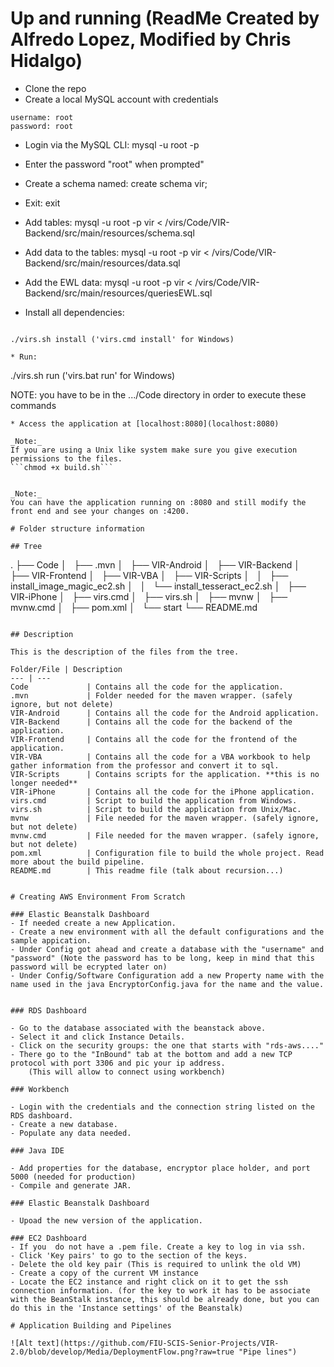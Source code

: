 ﻿# Up and running (ReadMe Created by Alfredo Lopez, Modified by Chris Hidalgo)

* Clone the repo
* Create a local MySQL account with credentials
 ```
username: root
password: root
```
* Login via the MySQL CLI: mysql -u root -p
* Enter the password "root" when prompted"
* Create a schema named: create schema vir;
* Exit: exit
* Add tables: mysql -u root -p vir < /virs/Code/VIR-Backend/src/main/resources/schema.sql
* Add data to the tables: mysql -u root -p vir < /virs/Code/VIR-Backend/src/main/resources/data.sql 
* Add the EWL data: mysql -u root -p vir < /virs/Code/VIR-Backend/src/main/resources/queriesEWL.sql 

* Install all dependencies:
```

./virs.sh install ('virs.cmd install' for Windows)

* Run: 
```
./virs.sh run	('virs.bat run' for Windows)

NOTE: you have to be in the .../Code directory in order to execute these commands
```
* Access the application at [localhost:8080](localhost:8080)

_Note:_
If you are using a Unix like system make sure you give execution permissions to the files.
```chmod +x build.sh```


_Note:_
You can have the application running on :8080 and still modify the front end and see your changes on :4200.

# Folder structure information

## Tree
```
.
├── Code
│   ├── .mvn
│   ├── VIR-Android
│   ├── VIR-Backend
│   ├── VIR-Frontend
│   ├── VIR-VBA
│   ├── VIR-Scripts
│   │   ├── install_image_magic_ec2.sh
│   │   └── install_tesseract_ec2.sh
│   ├── VIR-iPhone
│   ├── virs.cmd
│   ├── virs.sh
│   ├── mvnw
│   ├── mvnw.cmd
│   ├── pom.xml
│   └── start
└── README.md
```

## Description

This is the description of the files from the tree.

Folder/File | Description
--- | --- 
Code             | Contains all the code for the application.
.mvn             | Folder needed for the maven wrapper. (safely ignore, but not delete)
VIR-Android      | Contains all the code for the Android application.
VIR-Backend      | Contains all the code for the backend of the application.
VIR-Frontend     | Contains all the code for the frontend of the application.
VIR-VBA	         | Contains all the code for a VBA workbook to help gather information from the professor and convert it to sql.
VIR-Scripts      | Contains scripts for the application. **this is no longer needed**
VIR-iPhone       | Contains all the code for the iPhone application.
virs.cmd         | Script to build the application from Windows.
virs.sh          | Script to build the application from Unix/Mac.
mvnw             | File needed for the maven wrapper. (safely ignore, but not delete)
mvnw.cmd         | File needed for the maven wrapper. (safely ignore, but not delete)
pom.xml          | Configuration file to build the whole project. Read more about the build pipeline.
README.md        | This readme file (talk about recursion...)


# Creating AWS Environment From Scratch

### Elastic Beanstalk Dashboard
- If needed create a new Application.
- Create a new environment with all the default configurations and the sample appication.
- Under Config got ahead and create a database with the "username" and "password" (Note the password has to be long, keep in mind that this password will be ecrypted later on)
- Under Config/Software Configuration add a new Property name with the name used in the java EncryptorConfig.java for the name and the value.


### RDS Dashboard

- Go to the database associated with the beanstack above.
- Select it and click Instance Details.
- Click on the security groups: the one that starts with "rds-aws...."
- There go to the "InBound" tab at the bottom and add a new TCP protocol with port 3306 and pic your ip address.
	(This will allow to connect using workbench)
	
### Workbench

- Login with the credentials and the connection string listed on the RDS dashboard.
- Create a new database.
- Populate any data needed.

### Java IDE

- Add properties for the database, encryptor place holder, and port 5000 (needed for production)
- Compile and generate JAR.

### Elastic Beanstalk Dashboard

- Upoad the new version of the application.

### EC2 Dashboard
- If you  do not have a .pem file. Create a key to log in via ssh.
- Click 'Key pairs' to go to the section of the keys.
- Delete the old key pair (This is required to unlink the old VM)
- Create a copy of the current VM instance
- Locate the EC2 instance and right click on it to get the ssh connection information. (for the key to work it has to be associate with the BeanStalk instance, this should be already done, but you can do this in the 'Instance settings' of the Beanstalk)

# Application Building and Pipelines

![Alt text](https://github.com/FIU-SCIS-Senior-Projects/VIR-2.0/blob/develop/Media/DeploymentFlow.png?raw=true "Pipe lines")